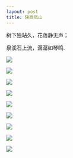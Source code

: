 ```yaml
---
layout: post
title: 陕西凤山
---
```


树下独站久，花落静无声；

泉溪石上流，潺潺如琴鸣.

<!---more--->

![](https://pic.downk.cc/item/5f5a2354160a154a67cdf3af.jpg)

![](https://pic.downk.cc/item/5f5a2354160a154a67cdf3b1.jpg)

![](https://pic.downk.cc/item/5f5a2354160a154a67cdf3b4.jpg)

![](https://pic.downk.cc/item/5f5a2354160a154a67cdf3b9.jpg)

![](https://pic.downk.cc/item/5f5a2354160a154a67cdf3bb.jpg)

![](https://pic.downk.cc/item/5f5a2427160a154a67ce4bec.jpg)

![](https://pic.downk.cc/item/5f5a2427160a154a67ce4bee.jpg)

![](https://pic.downk.cc/item/5f5a2427160a154a67ce4bf2.jpg)

![](https://pic.downk.cc/item/5f5a2427160a154a67ce4bf5.jpg)
